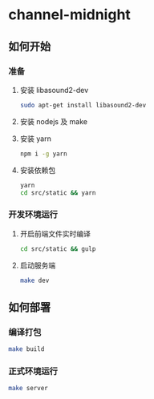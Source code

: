 # channel-midnight

## 如何开始
### 准备
1. 安装 libasound2-dev

	```sh
	sudo apt-get install libasound2-dev
	```

2. 安装 nodejs 及 make
3. 安装 yarn

	```sh
	npm i -g yarn
	```

4. 安装依赖包

	```sh
	yarn
	cd src/static && yarn
	```

### 开发环境运行
1. 开启前端文件实时编译

	```sh
	cd src/static && gulp
	```

2. 启动服务端

	```sh
	make dev
	```

## 如何部署
### 编译打包
```sh
make build
```

### 正式环境运行
```sh
make server
```
